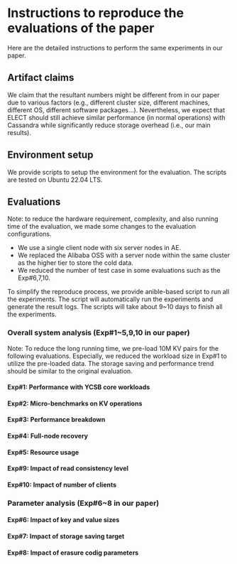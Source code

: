 # Instructions to reproduce the evaluations of the paper

Here are the detailed instructions to perform the same experiments in our paper.

## Artifact claims

We claim that the resultant numbers might be different from in our paper due to various factors (e.g., different cluster size, different machines, different OS, different software packages...). Nevertheless, we expect that ELECT should still achieve similar performance (in normal operations) with Cassandra while significantly reduce storage overhead (i.e., our main results).

## Environment setup

We provide scripts to setup the environment for the evaluation. The scripts are tested on Ubuntu 22.04 LTS.

## Evaluations

Note: to reduce the hardware requirement, complexity, and also running time of the evaluation, we made some changes to the evaluation configurations.

* We use a single client node with six server nodes in AE.
* We replaced the Alibaba OSS with a server node within the same cluster as the higher tier to store the cold data.
* We reduced the number of test case in some evaluations such as the Exp#6,7,10.

To simplify the reproduce process, we provide anible-based script to run all the experiments. The script will automatically run the experiments and generate the result logs. The scripts will take about 9~10 days to finish all the experiments.

### Overall system analysis (Exp#1~5,9,10 in our paper)

Note: To reduce the long running time, we pre-load 10M KV pairs for the following evaluations. Especially, we reduced the workload size in Exp#1 to utilize the pre-loaded data. The storage saving and performance trend should be similar to the original evaluation.

#### Exp#1: Performance with YCSB core workloads



#### Exp#2: Micro-benchmarks on KV operations

#### Exp#3: Performance breakdown

#### Exp#4: Full-node recovery

#### Exp#5: Resource usage

#### Exp#9: Impact of read consistency level

#### Exp#10: Impact of number of clients

### Parameter analysis (Exp#6~8 in our paper)

#### Exp#6: Impact of key and value sizes

#### Exp#7: Impact of storage saving target

#### Exp#8: Impact of erasure codig parameters
